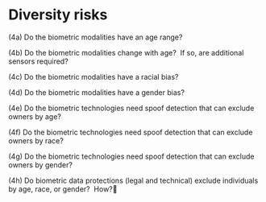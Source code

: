 # Diversity risks

(4a) Do the biometric modalities have an age range?

(4b) Do the biometric modalities change with age?  If so, are additional sensors required?

(4c) Do the biometric modalities have a racial bias?

(4d) Do the biometric modalities have a gender bias?

(4e) Do the biometric technologies need spoof detection that can exclude owners by age?

(4f) Do the biometric technologies need spoof detection that can exclude owners by race?

(4g) Do the biometric technologies need spoof detection that can exclude owners by gender?

(4h) Do biometric data protections (legal and technical) exclude individuals by age, race, or gender?  How?
